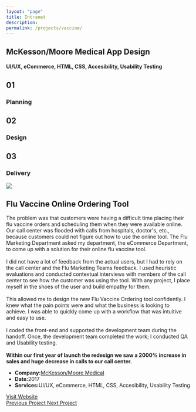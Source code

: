 ```yaml
---
layout: "page"
title: Intranet
description:
permalink: /projects/vaccine/
---
```


<section class="page-title parallax-section">
   <div class="row-parallax-bg">
      <div class="parallax-wrapper" style="transform: translate3d(0px, 0px, 0px);">
         <div class="parallax-bg" style="background-image: url('{{site.baseurl}}/assets/images/mm-flu-vaccine.jpg');"></div>
      </div>
      <div class="parallax-overlay"></div>
   </div>
   <div class="centrize">
      <div class="v-center">
         <div class="container">
            <div class="row">
               <div class="col-md-8 col-md-offset-2">
                  <div class="title text-center">
                     <h1>McKesson/Moore Medical App Design</h1>
                     <h4>UI/UX, eCommerce, HTML, CSS, Accesibility, Usability Testing</h4>
                  </div>
               </div>
            </div>
         </div>
      </div>
   </div>
</section>
<section>
   <div class="container">
      <div class="row">
         <div class="col-sm-4">
            <div class="number-box">
               <div class="number-wrap">
                  <h2>01</h2>
               </div>
               <div class="number-box-content">
                  <h3>Planning</h3>
                  <!--								<p>Like any project, I first met with the business stakeholders to identify the problem. Did they have any feedback from the actual users?</p>-->
               </div>
            </div>
         </div>
         <div class="col-sm-4">
            <div class="number-box">
               <div class="number-wrap">
                  <h2>02</h2>
               </div>
               <div class="number-box-content">
                  <h3>Design</h3>
                  <!--								<p>This had to be a design that was easy for users to come in and pre-book their flu vaccines and schedule when it was ready.</p>-->
               </div>
            </div>
         </div>
         <div class="col-sm-4">
            <div class="number-box">
               <div class="number-wrap">
                  <h2>03</h2>
               </div>
               <div class="number-box-content">
                  <h3>Delivery</h3>
                  <!--								<p>I delivered the design and code ahead of schedule and handed off to the developers for implementation. I led the usability, QA sessions with many scenarios trying to see where the tool was lacking.</p>-->
               </div>
            </div>
         </div>
      </div>
   </div>
</section>
<section>
   <div class="container">
      <div class="row">
         <div class="col-md-7 mb-25">
            <div class="media-video"><img class="img-responsive" src="{{site.baseurl}}/assets/images/mm-flu-layout.jpg"></div>
         </div>
         <div class="col-md-4 col-md-offset-1">
            <div class="title">
               <h2 class="mt-0 remove-margin-top">Flu Vaccine Online Ordering Tool</h2>
            </div>
            <div class="section-content">
               <p>The problem was that customers were having a difficult time placing their flu vaccine orders and scheduling them when they were available online. Our call center was flooded with calls from hospitals, doctor's,  etc., because customers could not figure out how to use the online tool.  The Flu Marketing Department asked my department, the eCommerce Department,  to come up with a solution for their online flu vaccine tool. 
                  <br><br>
                  I did not have a lot of feedback from the actual users, but I had to rely on the call center and the Flu Marketing Teams feedback. I used heuristic evaluations and conducted contextual interviews with members of the call center to see how the customer was using the tool.  With any project, I place myself in the shoes of the user and build empathy for them. 
                  <br><br>
                  This allowed me to design the new Flu Vaccine Ordering tool confidently.  I knew what the pain points were and what the business is looking to achieve. I was able to quickly come up with a workflow that was intuitive and easy to use. 
                  <br><br>
                  I coded the front-end and supported the development team during the handoff.  Once, the development team completed the work; I conducted QA and Usability testing. <br>
                  <br>
                  <strong>Within our first year of launch the redesign we saw a 2000% increase in sales and huge decrease in calls to our call center.</strong>
               </p>
               <div class="project-info mt-25">
                  <ul>
                     <li>
                        <strong>Company:</strong><a href="http://www.mooremedical.com/" target="_blank">McKesson/Moore Medical</a>
                     </li>
                     <li><strong>Date:</strong>2017</li>
                     <li><strong>Services:</strong>UI/UX, eCommerce, HTML, CSS, Accesibility, Usability Testing</li>
                  </ul>
               </div>
               <div class="btn-container mt-25">
                  <a class="btn btn-color btn-block" href="http://www.mooremedical.com/" target="_blank">Visit Website</a>
               </div>
            </div>
         </div>
      </div>
   </div>
</section>
<section class="grey-bg p-0 last-section">
   <div class="container">
      <div class="projects-controller">
            <a class="prev" href="{{ '/projects/postcard/' | relative_url }}">
            <span>
                  <i class="hc-arrow-round-back"></i> Previous Project</span>
            </a> 
            <a class="all" href="{{ site.baseurl }}/">
                  <span>
                        <i class="hc-apps"></i>
                  </span>
            </a> 
            <a class="next" href="{{ '/projects/restaurant-menu/' | relative_url }}">
                  <span>Next Project <i class="hc-arrow-round-forward"></i></span>
            </a>
      </div>
   </div>
</section>